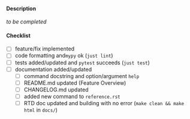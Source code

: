 #### Description

_to be completed_

#### Checklist

- [ ] feature/fix implemented
- [ ] code formatting and`mypy` ok (`just lint`)
- [ ] tests added/updated and `pytest` succeeds (`just test`)
- [ ] documentation added/updated
    - [ ] command docstring and option/argument `help`
    - [ ] README.md updated (Feature Overview)
    - [ ] CHANGELOG.md updated
    - [ ] added new command to `reference.rst`
    - [ ] RTD doc updated and building with no error (`make clean && make html` in `docs/`)
